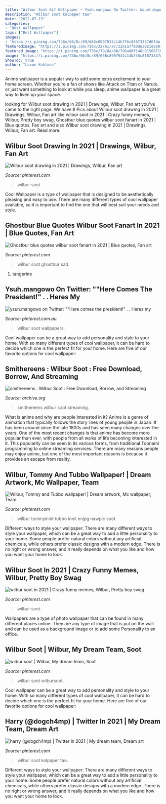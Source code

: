 ```yaml
---
title: "Wilbur Soot Gif Wallpaper ~ Ysuh.mangowo On Twitter: &quot;&quot;here Comes The President!&quot; . . Heres My"
description: "Wilbur soot kolpaper tao"
date: "2022-07-13"
categories:
- "Best Wallpaper"
tags: ["Best Wallpaper"]
images:
- "https://i.pinimg.com/736x/66/8c/89/668c8997932c14b7f6c8f673337d0fda.jpg"
featuredImage: "https://i.pinimg.com/736x/22/61/a7/2261a7f80de3021e6307842ad7398b64.jpg"
featured_image: "https://i.pinimg.com/736x/79/8a/88/798a88f146c915687196d57bde15fe0d.jpg"
image: "https://i.pinimg.com/736x/66/8c/89/668c8997932c14b7f6c8f673337d0fda.jpg"
ShowToc: true
author: "Lavon Kuhlman"
---
```



Anime wallpaper is a popular way to add some extra excitement to your home screen. Whether you’re a fan of shows like Attack on Titan or Naruto, or just want something to look at while you sleep, anime wallpaper is a great way to liven up your space.

	

		
looking for Wilbur soot drawing in 2021 | Drawings, Wilbur, Fan art you've came to the right page. We have 8 Pics about Wilbur soot drawing in 2021 | Drawings, Wilbur, Fan art like wilbur soot in 2021 | Crazy funny memes, Wilbur, Pretty boy swag, Ghostbur blue quotes wilbur soot fanart in 2021 | Blue quotes, Fan art and also Wilbur soot drawing in 2021 | Drawings, Wilbur, Fan art. Read more:
		
    
## Wilbur Soot Drawing In 2021 | Drawings, Wilbur, Fan Art

<img loading=lazy src="https://i.pinimg.com/736x/e2/2d/71/e22d715fd29416efca052a1d162723b7.jpg" onerror="this.onerror=null;this.src='https://tse4.mm.bing.net/th?id=OIP.YBxHa37cMYsykXZBjfc66gHaHa&amp;pid=15.1';" alt="Wilbur soot drawing in 2021 | Drawings, Wilbur, Fan art">

_Source: pinterest.com_

>wilbur soot. 

	

Cool Wallpaper is a type of wallpaper that is designed to be aesthetically pleasing and easy to use. There are many different types of cool wallpaper available, so it is important to find the one that will best suit your needs and style.

    
## Ghostbur Blue Quotes Wilbur Soot Fanart In 2021 | Blue Quotes, Fan Art

<img loading=lazy src="https://i.pinimg.com/736x/66/8c/89/668c8997932c14b7f6c8f673337d0fda.jpg" onerror="this.onerror=null;this.src='https://tse2.mm.bing.net/th?id=OIP.PLbsoOzw8cakkL_pcEjIagHaJ3&amp;pid=15.1';" alt="Ghostbur blue quotes wilbur soot fanart in 2021 | Blue quotes, Fan art">

_Source: pinterest.com_

>wilbur soot ghostbur sad. 

	

1. tangerine 

    
## Ysuh.mangowo On Twitter: &quot;&quot;Here Comes The President!&quot; . . Heres My

<img loading=lazy src="https://i.pinimg.com/736x/79/8a/88/798a88f146c915687196d57bde15fe0d.jpg" onerror="this.onerror=null;this.src='https://tse3.mm.bing.net/th?id=OIP.2Vi5hungdpNgDqZuNAl5uAHaC2&amp;pid=15.1';" alt="ysuh.mangowo on Twitter: &quot;&quot;Here comes the president!&quot; . . Heres my">

_Source: pinterest.com.au_

>wilbur soot wallpapers. 

	

Cool wallpaper can be a great way to add personality and style to your home. With so many different types of cool wallpaper, it can be hard to decide which one is the perfect fit for your home. Here are five of our favorite options for cool wallpaper: 

    
## Smithereens : Wilbur Soot : Free Download, Borrow, And Streaming

<img loading=lazy src="https://archive.org/download/smithereens/smithereens.thumbs/smithereens_000054.jpg" onerror="this.onerror=null;this.src='https://tse1.mm.bing.net/th?id=OIP.74yv12XQUcHGotyVAATQdwHaEL&amp;pid=15.1';" alt="smithereens : Wilbur Soot : Free Download, Borrow, and Streaming">

_Source: archive.org_

>smithereens wilbur soot streaming. 

	

What is anime and why are people interested in it?
Anime is a genre of animation that typically follows the story lines of young people in Japan. It has been around since the late 1800s and has seen many changes over the years. One of the most recent changes is that anime has become more popular than ever, with people from all walks of life becoming interested in it. This popularity can be seen in its various forms, from traditional Toonami programming to online streaming services. There are many reasons people may enjoy anime, but one of the most important reasons is because it provides an escape from reality.

    
## Wilbur, Tommy And Tubbo Wallpaper! | Dream Artwork, Mc Wallpaper, Team

<img loading=lazy src="https://i.pinimg.com/736x/8e/78/5b/8e785b5c018861c49003a5d7a08380a5.jpg" onerror="this.onerror=null;this.src='https://tse1.mm.bing.net/th?id=OIP.OzC_bXoNL0KVwXcq5S4VvgHaNJ&amp;pid=15.1';" alt="Wilbur, Tommy and Tubbo wallpaper! | Dream artwork, Mc wallpaper, Team">

_Source: pinterest.com_

>wilbur tommyinnit tubbo innit enjpg nawpic soot. 

	

Different ways to style your wallpaper:
There are many different ways to style your wallpaper, which can be a great way to add a little personality to your home. Some people prefer natural colors without any artificial chemicals, while others prefer classic designs with a modern edge. There is no right or wrong answer, and it really depends on what you like and how you want your home to look.

    
## Wilbur Soot In 2021 | Crazy Funny Memes, Wilbur, Pretty Boy Swag

<img loading=lazy src="https://i.pinimg.com/736x/22/61/a7/2261a7f80de3021e6307842ad7398b64.jpg" onerror="this.onerror=null;this.src='https://tse1.mm.bing.net/th?id=OIP.7j3nZ_Xn7J4BisyfguY2ugHaF3&amp;pid=15.1';" alt="wilbur soot in 2021 | Crazy funny memes, Wilbur, Pretty boy swag">

_Source: pinterest.com_

>wilbur soot. 

	



Wallpapers are a type of photo wallpaper that can be found in many different places online. They are any type of image that is put on the wall and can be used as a background image or to add some Personality to an office.

    
## Wilbur Soot | Wilbur, My Dream Team, Soot

<img loading=lazy src="https://i.pinimg.com/736x/88/5e/c9/885ec902b7f99e70ea5183c1d0fa0a31.jpg" onerror="this.onerror=null;this.src='https://tse1.mm.bing.net/th?id=OIP.QiseGdfgHcRL4OZGkcbWQAHaHa&amp;pid=15.1';" alt="wilbur soot | Wilbur, My dream team, Soot">

_Source: pinterest.com_

>wilbur soot wilbursoot. 

	

Cool wallpaper can be a great way to add personality and style to your home. With so many different types of cool wallpaper, it can be hard to decide which one is the perfect fit for your home. Here are five of our favorite options for cool wallpaper: 

    
## Harry (@dogch4mp) | Twitter In 2021 | My Dream Team, Dream Art

<img loading=lazy src="https://i.pinimg.com/originals/e0/1a/7f/e01a7f781a0e728fc04e998cb4ad0c33.jpg" onerror="this.onerror=null;this.src='https://tse1.mm.bing.net/th?id=OIP.ti38D8fKAN7SZ6Aa4jOdngHaKd&amp;pid=15.1';" alt="harry (@dogch4mp) | Twitter in 2021 | My dream team, Dream art">

_Source: pinterest.com_

>wilbur soot kolpaper tao. 

	

Different ways to style your wallpaper:
There are many different ways to style your wallpaper, which can be a great way to add a little personality to your home. Some people prefer natural colors without any artificial chemicals, while others prefer classic designs with a modern edge. There is no right or wrong answer, and it really depends on what you like and how you want your home to look.


